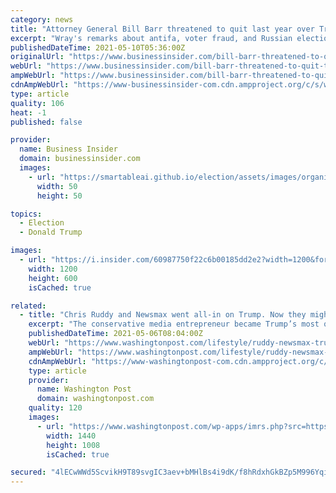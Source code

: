 ```yaml
---
category: news
title: "Attorney General Bill Barr threatened to quit last year over Trump's attempts to fire FBI Director Chris Wray"
excerpt: "Wray's remarks about antifa, voter fraud, and Russian election interference often put him at odds with Trump, who publicly voiced his frustration."
publishedDateTime: 2021-05-10T05:36:00Z
originalUrl: "https://www.businessinsider.com/bill-barr-threatened-to-quit-trump-attempts-fire-chris-wray-2021-5"
webUrl: "https://www.businessinsider.com/bill-barr-threatened-to-quit-trump-attempts-fire-chris-wray-2021-5"
ampWebUrl: "https://www.businessinsider.com/bill-barr-threatened-to-quit-trump-attempts-fire-chris-wray-2021-5?amp"
cdnAmpWebUrl: "https://www-businessinsider-com.cdn.ampproject.org/c/s/www.businessinsider.com/bill-barr-threatened-to-quit-trump-attempts-fire-chris-wray-2021-5?amp"
type: article
quality: 106
heat: -1
published: false

provider:
  name: Business Insider
  domain: businessinsider.com
  images:
    - url: "https://smartableai.github.io/election/assets/images/organizations/businessinsider.com-50x50.jpg"
      width: 50
      height: 50

topics:
  - Election
  - Donald Trump

images:
  - url: "https://i.insider.com/60987750f22c6b00185dd2e2?width=1200&format=jpeg"
    width: 1200
    height: 600
    isCached: true

related:
  - title: "Chris Ruddy and Newsmax went all-in on Trump. Now they might pay a price for it."
    excerpt: "The conservative media entrepreneur became Trump’s most quotable friend. His cable channel became one of the biggest promoters of Trump’s election-fraud fantasies."
    publishedDateTime: 2021-05-06T08:04:00Z
    webUrl: "https://www.washingtonpost.com/lifestyle/ruddy-newsmax-trump/2021/05/05/32b09714-9d32-11eb-9d05-ae06f4529ece_story.html"
    ampWebUrl: "https://www.washingtonpost.com/lifestyle/ruddy-newsmax-trump/2021/05/05/32b09714-9d32-11eb-9d05-ae06f4529ece_story.html?outputType=amp"
    cdnAmpWebUrl: "https://www-washingtonpost-com.cdn.ampproject.org/c/s/www.washingtonpost.com/lifestyle/ruddy-newsmax-trump/2021/05/05/32b09714-9d32-11eb-9d05-ae06f4529ece_story.html?outputType=amp"
    type: article
    provider:
      name: Washington Post
      domain: washingtonpost.com
    quality: 120
    images:
      - url: "https://www.washingtonpost.com/wp-apps/imrs.php?src=https://arc-anglerfish-washpost-prod-washpost.s3.amazonaws.com/public/YCJTFSVNXEI6XLGTES2EUVYJHI.jpg&w=1440"
        width: 1440
        height: 1008
        isCached: true

secured: "4lECwWWd5ScvikH9T89svgIC3aev+bMHlBs4i9dK/f8hRdxhGkBZp5M996Yqiv8fYR9+Gnd43NPdbn0OmzouO+LxN4xwZEhW8/2y4uPz7GWSVS0Suq6CgN4Tq2Xp4nd79WoztXdT7khe7ovWvHthjw5sCEDW62XZ/0zqkyDRRr7vGLb82VOEq5MWOHc/YlrMIEoGEXpTS8YO5PHvW0I1siGhBXcdkmvPw9pD8//mbkpfxmFKCiKcwfl7TbNUmm2taNvvGmwN/h6F6STPTnpigUsXPTNXrSq2s/HAiDEmNR66AyPXk6TrWbGC+k+nHJokCELXA9neqGKYWGJgfwqkyLy8m57YzyJqwBUi3vXmREs=;N6hPqlJs49k+T7VrWyUlQA=="
---
```


